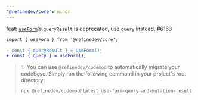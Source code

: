```yaml
---
"@refinedev/core": minor
---
```


feat: [`useForm`](https://refine.dev/docs/data/hooks/use-form/)'s `queryResult` is deprecated, use `query` instead. #6163

```diff
import { useForm } from '@refinedev/core';

- const { queryResult } = useForm();
+ const { query } = useForm();
```

> ✨ You can use `@refinedev/codemod` to automatically migrate your codebase. Simply run the following command in your project's root directory:
>
> ```bash
> npx @refinedev/codemod@latest use-form-query-and-mutation-result
> ```
